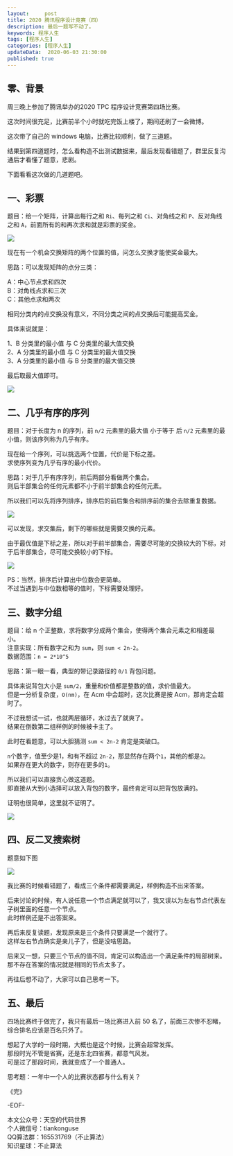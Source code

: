 ```yaml
---   
layout:     post  
title: 2020 腾讯程序设计竞赛（四）
description: 最后一题写不动了。  
keywords: 程序人生  
tags: [程序人生]    
categories: [程序人生]  
updateData:  2020-06-03 21:30:00  
published: true  
---  
```



## 零、背景  


周三晚上参加了腾讯举办的2020 TPC 程序设计竞赛第四场比赛。  


这次时间很充足，比赛前半个小时就吃完饭上楼了，期间还刷了一会微博。  


这次带了自己的 windows 电脑，比赛比较顺利，做了三道题。  


结果到第四道题时，怎么看构造不出测试数据来，最后发现看错题了，群里反复沟通后才看懂了题意，悲剧。  


下面看看这次做的几道题吧。  


## 一、彩票  


题目：给一个矩阵，计算出每行之和 `Ri`、每列之和 `Ci`、对角线之和 `P`、反对角线之和 `A`，前面所有的和再次求和就是彩票的奖金。  


![](//res2020.tiankonguse.com/images/2020/06/001.png)  


现在有一个机会交换矩阵的两个位置的值，问怎么交换才能使奖金最大。  


思路：可以发现矩阵的点分三类：  


A：中心节点求和四次  
B：对角线点求和三次  
C：其他点求和两次  


相同分类内的点交换没有意义，不同分类之间的点交换后可能提高奖金。  


具体来说就是：  

1、B 分类里的最小值 与 C 分类里的最大值交换  
2、A 分类里的最小值 与 C 分类里的最大值交换  
3、A 分类里的最小值 与 B 分类里的最大值交换  


最后取最大值即可。  


![](//res2020.tiankonguse.com/images/2020/06/002.png)  


## 二、几乎有序的序列  


题目：对于长度为 n 的序列，前 `n/2` 元素里的最大值 小于等于 后 `n/2` 元素里的最小值，则该序列称为几乎有序。  


现在给一个序列，可以挑选两个位置，代价是下标之差。  
求使序列变为几乎有序的最小代价。  


思路：对于几乎有序序列，前后两部分看做两个集合。  
则后半部集合的任何元素都不小于前半部集合的任何元素。  


所以我们可以先将序列排序，排序后的前后集合和排序前的集合去除重复数据。  


![](//res2020.tiankonguse.com/images/2020/06/003.png)  


可以发现，求交集后，剩下的哪些就是需要交换的元素。  


由于最优值是下标之差，所以对于前半部集合，需要尽可能的交换较大的下标，对于后半部集合，尽可能交换较小的下标。  


![](//res2020.tiankonguse.com/images/2020/06/004.png)  


PS：当然，排序后计算出中位数会更简单。  
不过当遇到与中位数相等的值时，下标需要处理好。  


## 三、数字分组  


题目：给 n 个正整数，求将数字分成两个集合，使得两个集合元素之和相差最小。  
注意实现：所有数字之和为 `sum`，则 `sum < 2n-2`。  
数据范围：`n = 2*10^5`


思路：第一眼一看，典型的带记录路径的 `0/1` 背包问题。  


具体来说背包大小是 `sum/2`，重量和价值都是整数的值，求价值最大。  
但是一分析复杂度，`O(nm)`，在 Acm 中会超时，这次比赛是按 Acm，那肯定会超时了。  


不过我想试一试，也就两层循环，水过去了就爽了。  
结果在倒数第二组样例的时候被卡主了。  


此时在看题意，可以大胆猜测 `sum < 2n-2` 肯定是突破口。  


`n`个数字，值至少是1，和有不超过 `2n-2`，那显然存在两个`1`，其他的都是`2`。  
如果存在更大的数字，则存在更多的`1`。  


所以我们可以直接贪心做这道题。  
即直接从大到小选择可以放入背包的数字，最终肯定可以把背包放满的。  


证明也很简单，这里就不证明了。  


![](//res2020.tiankonguse.com/images/2020/06/005.png)  


## 四、反二叉搜索树  


题意如下图  


![](//res2020.tiankonguse.com/images/2020/06/006.png)  


我比赛的时候看错题了，看成三个条件都需要满足，样例构造不出来答案。  


后来讨论的时候，有人说任意一个节点满足就可以了，我又误以为左右节点代表左子树里面的任意一个节点。  
此时样例还是不出答案来。  


再后来反复读题，发现原来是三个条件只要满足一个就行了。  
这样左右节点确实是亲儿子了，但是没啥思路。  


后来又一想，只要三个节点的值不同，肯定可以构造出一个满足条件的局部树来。  
那不存在答案的情况就是相同的节点太多了。  


再往后想不动了，大家可以自己思考一下。  


## 五、最后  


四场比赛终于做完了，我只有最后一场比赛进入前 50 名了，前面三次惨不忍睹，综合排名应该是百名只外了。  


想起了大学的一段时期，大概也是这个时候，比赛会超常发挥。  
那段时光不管是省赛，还是东北四省赛，都意气风发。  
可是过了那段时间，我就变成了一个普通人。  


思考题：一年中一个人的比赛状态都与什么有关？  





《完》


-EOF-  



本文公众号：天空的代码世界  
个人微信号：tiankonguse  
QQ算法群：165531769（不止算法）  
知识星球：不止算法  


